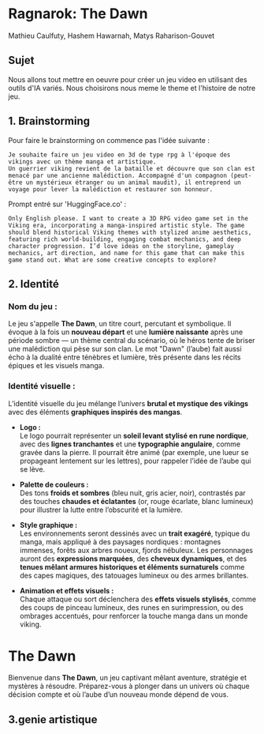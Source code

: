 # Ragnarok: The Dawn

Mathieu Caulfuty, Hashem Hawarnah, Matys Raharison-Gouvet

## Sujet

Nous allons tout mettre en oeuvre pour créer un jeu video en utilisant des outils d'IA variés.
Nous choisirons nous meme le theme et l'histoire de notre jeu.

## 1. Brainstorming

Pour faire le brainstorming on commence pas l'idée suivante :

```
Je souhaite faire un jeu video en 3d de type rpg à l'époque des vikings avec un thème manga et artistique.
Un guerrier viking revient de la bataille et découvre que son clan est menacé par une ancienne malédiction. Accompagné d'un compagnon (peut-être un mystérieux étranger ou un animal maudit), il entreprend un voyage pour lever la malédiction et restaurer son honneur.
```

Prompt entré sur 'HuggingFace.co' :

```
Only English please. I want to create a 3D RPG video game set in the Viking era, incorporating a manga-inspired artistic style. The game should blend historical Viking themes with stylized anime aesthetics, featuring rich world-building, engaging combat mechanics, and deep character progression. I’d love ideas on the storyline, gameplay mechanics, art direction, and name for this game that can make this game stand out. What are some creative concepts to explore?
```

## 2. Identité

### Nom du jeu :

Le jeu s'appelle **The Dawn**, un titre court, percutant et symbolique. Il évoque à la fois un **nouveau départ** et une **lumière naissante** après une période sombre — un thème central du scénario, où le héros tente de briser une malédiction qui pèse sur son clan. Le mot "Dawn" (l’aube) fait aussi écho à la dualité entre ténèbres et lumière, très présente dans les récits épiques et les visuels manga.

### Identité visuelle :

L’identité visuelle du jeu mélange l’univers **brutal et mystique des vikings** avec des éléments **graphiques inspirés des mangas**.

- **Logo :**  
  Le logo pourrait représenter un **soleil levant stylisé en rune nordique**, avec des **lignes tranchantes** et une **typographie angulaire**, comme gravée dans la pierre. Il pourrait être animé (par exemple, une lueur se propageant lentement sur les lettres), pour rappeler l’idée de l’aube qui se lève.

- **Palette de couleurs :**  
  Des tons **froids et sombres** (bleu nuit, gris acier, noir), contrastés par des touches **chaudes et éclatantes** (or, rouge écarlate, blanc lumineux) pour illustrer la lutte entre l’obscurité et la lumière.

- **Style graphique :**  
  Les environnements seront dessinés avec un **trait exagéré**, typique du manga, mais appliqué à des paysages nordiques : montagnes immenses, forêts aux arbres noueux, fjords nébuleux. Les personnages auront des **expressions marquées**, des **cheveux dynamiques**, et des **tenues mêlant armures historiques et éléments surnaturels** comme des capes magiques, des tatouages lumineux ou des armes brillantes.

- **Animation et effets visuels :**  
  Chaque attaque ou sort déclenchera des **effets visuels stylisés**, comme des coups de pinceau lumineux, des runes en surimpression, ou des ombrages accentués, pour renforcer la touche manga dans un monde viking.

# The Dawn

Bienvenue dans **The Dawn**, un jeu captivant mêlant aventure, stratégie et mystères à résoudre. Préparez-vous à plonger dans un univers où chaque décision compte et où l’aube d’un nouveau monde dépend de vous.

## 3.genie artistique
